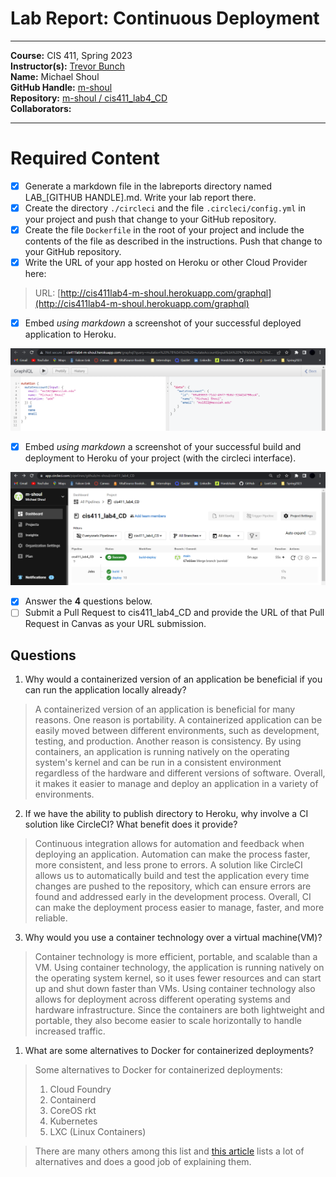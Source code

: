 # Lab Report: Continuous Deployment
___
**Course:** CIS 411, Spring 2023  
**Instructor(s):** [Trevor Bunch](https://github.com/trevordbunch)  
**Name:** Michael Shoul  
**GitHub Handle:** [m-shoul](https://github.com/m-shoul)  
**Repository:** [m-shoul / cis411_lab4_CD](https://github.com/m-shoul/cis411_lab4_CD)  
**Collaborators:** 
___

# Required Content

- [X] Generate a markdown file in the labreports directory named LAB_[GITHUB HANDLE].md. Write your lab report there.
- [X] Create the directory ```./circleci``` and the file ```.circleci/config.yml``` in your project and push that change to your GitHub repository.
- [X] Create the file ```Dockerfile``` in the root of your project and include the contents of the file as described in the instructions. Push that change to your GitHub repository.
- [X] Write the URL of your app hosted on Heroku or other Cloud Provider here:
   
> URL: [http://cis411lab4-m-shoul.herokuapp.com/graphql](http://cis411lab4-m-shoul.herokuapp.com/graphql)
  
- [X] Embed _using markdown_ a screenshot of your successful deployed application to Heroku.
  
![Successful Build](../assets/ShoulGraphQLSuccess.png)

- [X] Embed _using markdown_ a screenshot of your successful build and deployment to Heroku of your project (with the circleci interface).
  
![Successful Build](../assets/ShoulCircleCISuccess.png)

- [X] Answer the **4** questions below.
- [ ] Submit a Pull Request to cis411_lab4_CD and provide the URL of that Pull Request in Canvas as your URL submission.

## Questions
1. Why would a containerized version of an application be beneficial if you can run the application locally already?
> A containerized version of an application is beneficial for many reasons. One reason is portability. A containerized application can be easily moved between different environments, such as development, testing, and production. Another reason is consistency. By using containers, an application is running natively on the operating system's kernel and can be run in a consistent environment regardless of the hardware and different versions of software. Overall, it makes it easier to manage and deploy an application in a variety of environments.

2. If we have the ability to publish directory to Heroku, why involve a CI solution like CircleCI? What benefit does it provide?
> Continuous integration allows for automation and feedback when deploying an application. Automation can make the process faster, more consistent, and less prone to errors. A solution like CircleCI allows us to automatically build and test the application every time changes are pushed to the repository, which can ensure errors are found and addressed early in the development process. Overall, CI can make the deployment process easier to manage, faster, and more reliable.

3. Why would you use a container technology over a virtual machine(VM)?
> Container technology is more efficient, portable, and scalable than a VM. Using container technology, the application is running natively on the operating system kernel, so it uses fewer resources and can start up and shut down faster than VMs. Using container technology also allows for deployment across different operating systems and hardware infrastructure. Since the containers are both lightweight and portable, they also become easier to scale horizontally to handle increased traffic. 

1. What are some alternatives to Docker for containerized deployments?
> Some alternatives to Docker for containerized deployments:
> 1. Cloud Foundry
> 2. Containerd
> 3. CoreOS rkt
> 4. Kubernetes
> 5. LXC (Linux Containers)  

> There are many others among this list and [this article](https://www.simplilearn.com/docker-alternatives-article) lists a lot of alternatives and does a good job of explaining them.